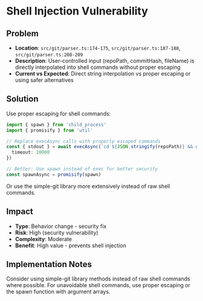 # Shell Injection Vulnerability

## Problem
- **Location**: `src/git/parser.ts:174-175`, `src/git/parser.ts:187-188`, `src/git/parser.ts:208-209`
- **Description**: User-controlled input (repoPath, commitHash, fileName) is directly interpolated into shell commands without proper escaping
- **Current vs Expected**: Direct string interpolation vs proper escaping or using safer alternatives

## Solution
Use proper escaping for shell commands:

```typescript
import { spawn } from 'child_process'
import { promisify } from 'util'

// Replace execAsync calls with properly escaped commands
const { stdout } = await execAsync(`cd ${JSON.stringify(repoPath)} && git show ${commitHash} --name-only --format=""`, { 
  timeout: 10000 
})

// Better: Use spawn instead of exec for better security
const spawnAsync = promisify(spawn)
```

Or use the simple-git library more extensively instead of raw shell commands.

## Impact
- **Type**: Behavior change - security fix
- **Risk**: High (security vulnerability)
- **Complexity**: Moderate
- **Benefit**: High value - prevents shell injection

## Implementation Notes
Consider using simple-git library methods instead of raw shell commands where possible. For unavoidable shell commands, use proper escaping or the spawn function with argument arrays.